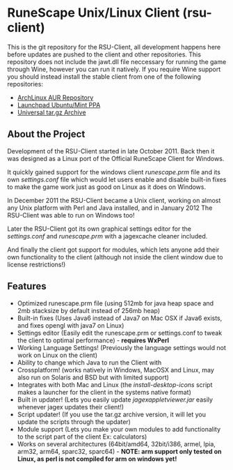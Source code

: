 RuneScape Unix/Linux Client (rsu-client)
==========

This is the git repository for the RSU-Client, all development happens
here before updates are pushed to the client and other repositories.
This repository does not include the jawt.dll file neccessary for running
the game through Wine, however you can run it natively.
If you require Wine support you should instead install the stable client
from one of the following repositories:

* [ArchLinux AUR Repository](https://aur.archlinux.org/packages.php?ID=59362 "ArchLinux AUR Repository")
* [Launchpad Ubuntu/Mint PPA](https://launchpad.net/~hikariknight/+archive/unix-runescape-client/ "Launchpad PPA")
* [Universal tar.gz Archive](https://dl.dropbox.com/u/11631899/opensource/Perl/unix-runescape-client.tar.gz "Universal tar.gz Archive")



About the Project
----------
Development of the RSU-Client started in late October 2011.
Back then it was designed as a Linux port of the
Official RuneScape Client for Windows.

It quickly gained support for the windows client _runescape.prm_ file
and its own _settings.conf_ file which would let users enable and disable
built-in fixes to make the game work just as good on Linux as it does on
Windows.

In December 2011 the RSU-Client became a Unix client, working on almost
any Unix platform with Perl and Java installed, and in January 2012
The RSU-Client was able to run on Windows too!

Later the RSU-Client got its own graphical settings editor for the
_settings.conf_ and _runescape.prm_ with a jagexcache cleaner included.

And finally the client got support for modules, which lets anyone
add their own functionality to the client
(although not inside the client window due to license restrictions!)


Features
----------
* Optimized runescape.prm file (using 512mb for java heap space and 2mb stacksize by default instead of 256mb heap)
* Built-in fixes (Uses Java6 instead of Java7 on Mac OSX if Java6 exists, and fixes opengl with java7 on Linux)
* Settings editor (Easily edit the runescape.prm or settings.conf to tweak the client to optimal performance) - __requires WxPerl__
* Working Language Settings! (Previously the language settings would not work on Linux on the client)
* Ability to change which Java to run the Client with
* Crossplatform! (works natively in Windows, MacOSX and Linux, may also run on Solaris and BSD but with limited support)
* Integrates with both Mac and Linux (the _install-desktop-icons_ script makes a launcher for the client in the systems native format)
* Built in updater! (Lets you easily update _jagexappletviewer.jar_ easily whenever jagex updates their client!)
* Script updater! (If you use the tar.gz archive version, it will let you update the scripts through the updater)
* Module support (Lets you make your own modules to add functionality to the script part of the client Ex: calculators)
* Works on several architectures (64bit/amd64, 32bit/i386, armel, lpia, arm32, arm64, sparc32, sparc64) - __NOTE: arm support only tested on Linux, as perl is not compiled for arm on windows yet!__